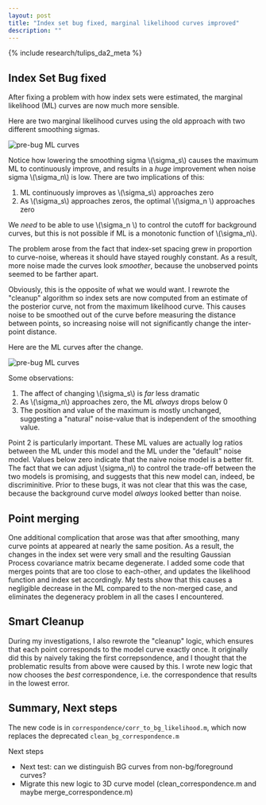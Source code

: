 ```yaml
---
layout: post
title: "Index set bug fixed, marginal likelihood curves improved"
description: ""
---
```


{% include research/tulips_da2_meta %}

Index Set Bug fixed 
----------------------

After fixing a problem with how index sets were estimated, the marginal likelihood (ML) curves are now much more sensible.

Here are two marginal likelihood curves using the old approach with two different smoothing sigmas.

![pre-bug ML curves]({{site.baseurl}}/img/2012-06-10_ML_old.png)

Notice how lowering the smoothing sigma \\(\sigma_s\\) causes the maximum ML to continuously improve, and results in a *huge* improvement when noise sigma \\(\sigma_n\\) is low. There are two implications of this:
    
1. ML continuously improves as \\(\sigma_s\\) approaches zero
2. As \\(\sigma_s\\) approaches zeros, the optimal \\(\sigma_n \\) approaches zero

We *need* to be able to use \\(\sigma_n \\) to control the cutoff for background curves, but this is not possible if ML is a monotonic function of \\(\sigma_n\\).

The problem arose from the fact that index-set spacing grew in proportion to curve-noise, whereas it should have stayed roughly constant.  As a result, more noise made the curves look *smoother*, because the unobserved points seemed to be farther apart.  

Obviously, this is the opposite of what we would want.  I rewrote the "cleanup" algorithm so index sets are now computed from an estimate of the posterior curve, not from the maximum likelihood curve.  This causes noise to be smoothed out of the curve before measuring the distance between points, so increasing noise will not significantly change the inter-point distance.  

Here are the ML curves after the change.

![pre-bug ML curves]({{site.baseurl}}/img/2012-06-10_ML_new.png)

Some observations:
    
1. The affect of changing \\(\sigma_s\\) is *far* less dramatic
2. As \\(\sigma_n\\) approaches zero, the ML *always* drops below 0
3. The position and value of the maximum is mostly unchanged, suggesting a "natural" noise-value that is independent of the smoothing value.

Point 2 is particularly important.  These ML values are actually log ratios between the ML under this model and the ML under the "default" noise model.  Values below zero indicate that the naive noise model is a better fit.  The fact that we can adjust \\(sigma_n\\) to control the trade-off between the two models is promising, and suggests that this new model can, indeed, be discriminitive.  Prior to these bugs, it was not clear that this was the case, because the background curve model *always* looked better than noise.

Point merging
-------------------

One additional complication that arose was that after smoothing, many curve points at appeared at nearly the same position.  As a result, the changes in the index set were very small and the resulting Gaussian Process covariance matrix became degenerate.  I added some code that merges points that are too close to each-other, and updates the likelihood function and index set accordingly.  My tests show that this causes a negligible decrease in the ML compared to the non-merged case, and eliminates the degeneracy problem in all the cases I encountered.

Smart Cleanup
-------------------

During my investigations, I also rewrote the "cleanup" logic, which ensures that each point corresponds to the model curve exactly once.  It originally did this by naively taking the first correpsondence, and I thought that the problematic results from above were caused by this.  I wrote new logic that now chooses the *best* correspondence, i.e. the correspondence that results in the lowest error.

Summary, Next steps
--------------------

The new code is in <code>correspondence/corr_to_bg_likelihood.m</code>, which now replaces the deprecated <code>clean_bg_correspondence.m</code>

Next steps

* Next test: can we distinguish BG curves from non-bg/foreground curves?
* Migrate this new logic to 3D curve model (clean_correspondence.m and maybe merge_correspondence.m)
